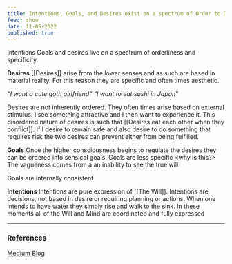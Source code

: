 ```yaml
---
title: Intentions, Goals, and Desires exist on a spectrum of Order to Disorder
feed: show
date: 11-05-2022
published: true
---
```


Intentions Goals and desires live on a spectrum of orderliness and specificity.

**Desires**
[[Desires]] arise from the lower senses and as such are based in material reality. For this reason they are specific and often times aesthetic.

_“I want a cute goth girlfriend”_
_“I want to eat sushi in Japan”_

Desires are not inherently ordered. They often times arise based on external stimulus. I see something attractive and I then want to experience it. This disordered nature of desires is such that [[Desires eat each other when they conflict]]. If I desire to remain safe and also desire to do something that requires risk the two desires can prevent either from being fulfilled.

**Goals**
Once the higher consciousness begins to regulate the desires they can be ordered into sensical goals. Goals are less specific <why is this?> 
The vagueness comes from a an inability to see the true will

Goals are internally consistent

**Intentions**
Intentions are pure expression of [[The Will]]. Intentions are decisions, not based in desire or requiring planning or actions. When one intends to have water they simply rise and walk to the sink. In these moments all of the Will and Mind are coordinated and fully expressed

___
### References

[Medium Blog](https://divinemasculine.medium.com/goals-vs-desires-vs-intentions-d2e8cbb2af20)